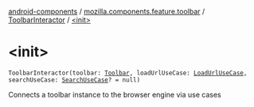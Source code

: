 [android-components](../../index.md) / [mozilla.components.feature.toolbar](../index.md) / [ToolbarInteractor](index.md) / [&lt;init&gt;](./-init-.md)

# &lt;init&gt;

`ToolbarInteractor(toolbar: `[`Toolbar`](../../mozilla.components.concept.toolbar/-toolbar/index.md)`, loadUrlUseCase: `[`LoadUrlUseCase`](../../mozilla.components.feature.session/-session-use-cases/-load-url-use-case/index.md)`, searchUseCase: `[`SearchUseCase`](../-search-use-case.md)`? = null)`

Connects a toolbar instance to the browser engine via use cases

